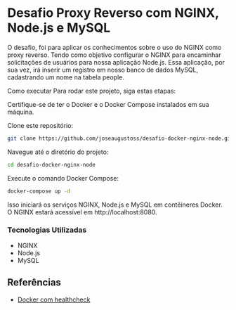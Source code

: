 # Desafio Proxy Reverso com NGINX, Node.js e MySQL
O desafio, foi para aplicar os conhecimentos sobre o uso do NGINX como proxy reverso. Tendo como objetivo configurar o NGINX para encaminhar solicitações de usuários para nossa aplicação Node.js. Essa aplicação, por sua vez, irá inserir um registro em nosso banco de dados MySQL, cadastrando um nome na tabela people.

Como executar
Para rodar este projeto, siga estas etapas:

Certifique-se de ter o Docker e o Docker Compose instalados em sua máquina.

Clone este repositório:

```bash
git clone https://github.com/joseaugustoss/desafio-docker-nginx-node.git
```
Navegue até o diretório do projeto:
```bash
cd desafio-docker-nginx-node
```
Execute o comando Docker Compose:
```bash
docker-compose up -d
```
Isso iniciará os serviços NGINX, Node.js e MySQL em contêineres Docker. O NGINX estará acessível em http://localhost:8080.

### Tecnologias Utilizadas
- NGINX
- Node.js
- MySQL

## Referências

- [ Docker com healthcheck](https://github.com/devfullcycle/docker-healthcheck)

